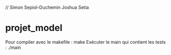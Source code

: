 // Simon Sepiol-Duchemin Joshua Setia

# projet_model
Pour compiler avec le makefile : make
Exécuter le main qui contient les tests : ./main
